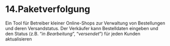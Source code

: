 # **14.Paketverfolgung**
Ein Tool für Betreiber kleiner Online-Shops zur Verwaltung von Bestellungen und deren Versandstatus. Der Verkäufer kann Bestelldaten eingeben und den Status (z.B. “_in Bearbeitung_”, “_versendet_”) für jeden Kunden aktualisieren
